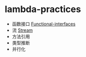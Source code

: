# lambda-practices


- 函数接口 [Functional-interfaces](Functional-interfaces.md) 
- 流 [Stream](Stream.md) 
- 方法引用
- 类型推断
- 并行化
